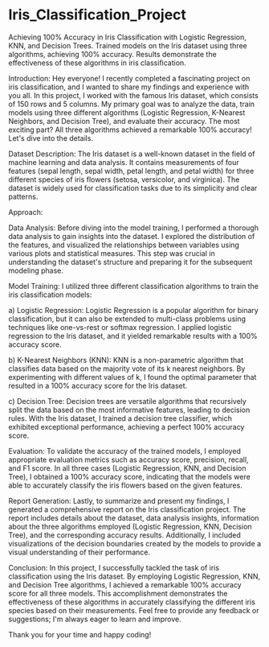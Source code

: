 # Iris_Classification_Project
 Achieving 100% Accuracy in Iris Classification with Logistic Regression, KNN, and Decision Trees. Trained models on the Iris dataset using three algorithms, achieving 100% accuracy. Results demonstrate the effectiveness of these algorithms in iris classification.
 
Introduction:
Hey everyone! I recently completed a fascinating project on iris classification, and I wanted to share my findings and experience with you all. In this project, I worked with the famous Iris dataset, which consists of 150 rows and 5 columns. My primary goal was to analyze the data, train models using three different algorithms (Logistic Regression, K-Nearest Neighbors, and Decision Tree), and evaluate their accuracy. The most exciting part? All three algorithms achieved a remarkable 100% accuracy! Let's dive into the details.

Dataset Description:
The Iris dataset is a well-known dataset in the field of machine learning and data analysis. It contains measurements of four features (sepal length, sepal width, petal length, and petal width) for three different species of iris flowers (setosa, versicolor, and virginica). The dataset is widely used for classification tasks due to its simplicity and clear patterns.

Approach:

Data Analysis:
Before diving into the model training, I performed a thorough data analysis to gain insights into the dataset. I explored the distribution of the features, and visualized the relationships between variables using various plots and statistical measures. This step was crucial in understanding the dataset's structure and preparing it for the subsequent modeling phase.

Model Training:
I utilized three different classification algorithms to train the iris classification models:

a) Logistic Regression:
Logistic Regression is a popular algorithm for binary classification, but it can also be extended to multi-class problems using techniques like one-vs-rest or softmax regression. I applied logistic regression to the Iris dataset, and it yielded remarkable results with a 100% accuracy score.

b) K-Nearest Neighbors (KNN):
KNN is a non-parametric algorithm that classifies data based on the majority vote of its k nearest neighbors. By experimenting with different values of k, I found the optimal parameter that resulted in a 100% accuracy score for the Iris dataset.

c) Decision Tree:
Decision trees are versatile algorithms that recursively split the data based on the most informative features, leading to decision rules. With the Iris dataset, I trained a decision tree classifier, which exhibited exceptional performance, achieving a perfect 100% accuracy score.

Evaluation:
To validate the accuracy of the trained models, I employed appropriate evaluation metrics such as accuracy score, precision, recall, and F1 score. In all three cases (Logistic Regression, KNN, and Decision Tree), I obtained a 100% accuracy score, indicating that the models were able to accurately classify the iris flowers based on the given features.

Report Generation:
Lastly, to summarize and present my findings, I generated a comprehensive report on the Iris classification project. The report includes details about the dataset, data analysis insights, information about the three algorithms employed (Logistic Regression, KNN, Decision Tree), and the corresponding accuracy results. Additionally, I included visualizations of the decision boundaries created by the models to provide a visual understanding of their performance.

Conclusion:
In this project, I successfully tackled the task of iris classification using the Iris dataset. By employing Logistic Regression, KNN, and Decision Tree algorithms, I achieved a remarkable 100% accuracy score for all three models. This accomplishment demonstrates the effectiveness of these algorithms in accurately classifying the different iris species based on their measurements. Feel free to provide any feedback or suggestions; I'm always eager to learn and improve.

Thank you for your time and happy coding!
